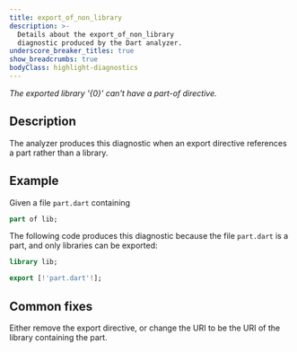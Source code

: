 ```yaml
---
title: export_of_non_library
description: >-
  Details about the export_of_non_library
  diagnostic produced by the Dart analyzer.
underscore_breaker_titles: true
show_breadcrumbs: true
bodyClass: highlight-diagnostics
---
```


_The exported library '{0}' can't have a part-of directive._

## Description

The analyzer produces this diagnostic when an export directive references a
part rather than a library.

## Example

Given a file `part.dart` containing

```dart
part of lib;
```

The following code produces this diagnostic because the file `part.dart` is
a part, and only libraries can be exported:

```dart
library lib;

export [!'part.dart'!];
```

## Common fixes

Either remove the export directive, or change the URI to be the URI of the
library containing the part.
